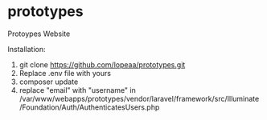 # prototypes
Protoypes Website

Installation:

1. git clone https://github.com/lopeaa/prototypes.git
2. Replace .env file with yours
3. composer update
4. replace "email"  with "username" in /var/www/webapps/prototypes/vendor/laravel/framework/src/Illuminate/Foundation/Auth/AuthenticatesUsers.php



